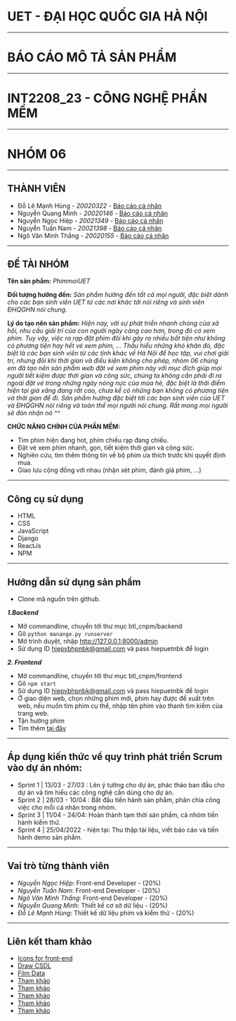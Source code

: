 # UET - ĐẠI HỌC QUỐC GIA HÀ NỘI

-----------------------------------------------------------------------------------------------------------------------------------------------------------------------

# BÁO CÁO MÔ TẢ SẢN PHẨM

-----------------------------------------------------------------------------------------------------------------------------------------------------------------------

# INT2208_23 - CÔNG NGHỆ PHẦN MỀM

-----------------------------------------------------------------------------------------------------------------------------------------------------------------------

# NHÓM 06

-----------------------------------------------------------------------------------------------------------------------------------------------------------------------

## THÀNH VIÊN

- Đỗ Lê Mạnh Hùng - _20020322_ - [Báo cáo cá nhân](https://github.com/dolemanhhung/CNPM/blob/769cef54e50deb80008f7b430e9cd422ca9be028/B%C3%A1o%20c%C3%A1o%20c%C3%A1%20nh%C3%A2n.md)
- Nguyễn Quang Minh - _20020146_ - [Báo cáo cá nhân](https://github.com/dolemanhhung/CNPM/blob/4216f2d557487f52583a78077c9e4a481457146c/Nh%C3%B3m%2006%20-%20Nguy%E1%BB%85n%20Quang%20Minh.md)
- Nguyễn Ngọc Hiệp - _20021349_ - [Báo cáo cá nhân]()
- Nguyễn Tuấn Nam - _20021398_ - [Báo cáo cá nhân](https://github.com/dolemanhhung/CNPM/blob/2da7505dd2690f5334fbb621c493d5d5fddf65ec/CNPM_Nguy%E1%BB%85n%20Tu%E1%BA%A5n%20Nam_Nh%C3%B3m%2006.md)
- Ngô Văn Minh Thắng - _20020155_ - [Báo cáo cá nhân]()

-----------------------------------------------------------------------------------------------------------------------------------------------------------------------

## ĐỀ TÀI NHÓM

**Tên sản phẩm:** *PhimmoiUET*

**Đối tượng hướng đến:** *Sản phẩm hướng đến tất cả mọi người, đặc biệt dành cho các bạn sinh viên UET từ các nơi khác tới nói riêng và sinh viên ĐHQGHN nói chung.*

**Lý do tạo nên sản phẩm:** *Hiện nay, với sự phát triển nhanh chóng của xã hội, nhu cầu giải trí của con người ngày càng cao hơn, trong đó có xem phim. Tuy vậy, việc ra rạp đặt phim đôi khi gây ra nhiều bất tiện như không có phương tiện hay hết vé xem phim, ... Thấu hiểu những khó khăn đó, đặc biệt là các bạn sinh viên từ các tỉnh khác về Hà Nội để học tập, vui chơi giải trí, nhưng đôi khi thời gian và điều kiện không cho phép, nhóm 06 chúng em đã tạo nên sản phẩm web đặt vé xem phim này với mục đích giúp mọi người tiết kiệm được thời gian và công sức, chúng ta không cần phải đi ra ngoài đặt vé trong những ngày nóng nực của mùa hè, đặc biệt là thời điểm hiện tại giá xăng đang rất cao, chưa kể có những bạn không có phương tiện và thời gian để đi. Sản phẩm hướng đặc biệt tới các bạn sinh viên của UET và ĐHQGHN nói riêng và toàn thể mọi người nói chung. Rất mong mọi người sẽ đón nhận nó ^^*

**CHỨC NĂNG CHÍNH CỦA PHẦN MỀM:**

- Tìm phim hiện đang hot, phim chiếu rạp đang chiếu.
- Đặt vé xem phim nhanh, gọn, tiết kiệm thời gian và công sức.
- Nghiên cứu, tìm thêm thông tin về bộ phim ưa thích trước khi quyết định mua.
- Giao lưu cộng đồng với nhau (nhận xét phim, đánh giá phim, ...)

-----------------------------------------------------------------------------------------------------------------------------------------------------------------------

## Công cụ sử dụng

- HTML
- CSS
- JavaScript
- Django
- ReactJs
- NPM

-----------------------------------------------------------------------------------------------------------------------------------------------------------------------

## Hướng dẫn sử dụng sản phẩm

- Clone mã nguồn trên github.

***1.Backend***

- Mở commandline, chuyển tới thư mục btl_cnpm/backend
- Gõ `python manange.py runserver`
- Mở trình duyệt, nhập <http://127.0.0.1:8000/admin>
- Sử dụng ID hiepvbhpnbk@gmail.com và pass hiepuetnbk để login

***2. Frontend***

- Mở commandline, chuyển tới thư mục btl_cnpm/frontend
- Gõ `npm start`
- Sử dụng ID hiepvbhpnbk@gmail.com và pass hiepuetnbk để login
- Ở giao diện web, chọn những phim mới, phim hay được đề xuất trên web, nếu muốn tìm phim cụ thể, nhập tên phim vào thanh tìm kiếm của trang web.
- Tận hưởng phim
- Tìm thêm [tại đây](https://github.com/hiepuet1205/btl_cnpm/blob/216d46cab7c60234f1f6092c88f4e9c78ad0dc6b/frontend/README.md)

-----------------------------------------------------------------------------------------------------------------------------------------------------------------------

## Áp dụng kiến thức về quy trình phát triển Scrum vào dự án nhóm:

- Sprint 1 | 13/03 - 27/03 : Lên ý tưởng cho dự án, phác thảo ban đầu cho dự án và tìm hiểu các công nghệ cần dùng cho dự án.
- Sprint 2 | 28/03 - 10/04 :  Bắt đầu tiến hành sản phẩm, phân chia công việc cho mỗi cá nhân trong nhóm.
- Sprint 3 | 11/04 - 24/04: Hoàn thành tạm thời sản phẩm, cả nhóm tiến hành kiểm thử.
- Sprint 4 | 25/04/2022 - hiện tại: Thu thập tài liệu, viết báo cáo và tiến hành demo sản phẩm.

-----------------------------------------------------------------------------------------------------------------------------------------------------------------------

## Vai trò từng thành viên

- *Nguyễn Ngọc Hiệp*: Front-end Developer - (20%)
- _Nguyễn Tuấn Nam_: Front-end Developer - (20%)
- _Ngô Văn Minh Thắng_: Front-end Developer - (20%)
- _Nguyễn Quang Minh_: Thiết kế cơ sở dữ liệu - (20%)
- _Đỗ Lê Mạnh Hùng_: Thiết kế dữ liệu phim và kiểm thử - (20%)

-----------------------------------------------------------------------------------------------------------------------------------------------------------------------

## Liên kết tham khảo

- [Icons for front-end](https://boxicons.com/)
- [Draw CSDL](https://erdplus.com/)
- [Film Data ](https://www.imdb.com/?ref_=nv_home)
- [Tham khảo](https://github.com/facebook/create-react-app)
- [Tham khảo](https://www.wikimedia.org/)
- [Tham khảo](https://tienminhvy.com/hoc-tap/gioi-thieu-ve-html5/)
- [Tham khảo](https://gc0904g6.wordpress.com/2014/04/03/gioi-thieu-css-3/)
- [Tham khảo](https://jobs.hybrid-technologies.vn/blog/cac-quy-trinh-phat-trien-phan-mem/#21_Mo_hinh_thac_nuoc)
